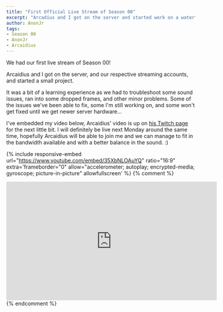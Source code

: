 ```yaml
---
title: "First Official Live Stream of Season 00"
excerpt: "Arcadius and I got on the server and started work on a waterfall in the first live stream of season 00."
author: AnonJr
tags:
- Season 00
- AnonJr
- Arcaidius
---
```


We had our first live stream of Season 00!

Arcaidius and I got on the server, and our respective streaming accounts, and started a small project. 
<!-- more -->
It was a bit of a learning experience as we had to troubleshoot some sound issues, ran into some dropped frames, and other minor problems. Some of the issues we've been able to fix, some I'm still working on, and some won't get fixed until we get newer server hardware&hellip;

I've embedded my video below, Arcaidius' video is up on [his Twitch page](https://www.twitch.tv/arcaidius_) for the next little bit. I will definitely be live next Monday around the same time, hopefully Arcaidius will be able to join me and we can manage to fit in the bandwidth available and with a better balance in the sound. :)

{% include responsive-embed url="https://www.youtube.com/embed/35XbNLOAuYQ" ratio="16:9" extra='frameborder="0" allow="accelerometer; autoplay; encrypted-media; gyroscope; picture-in-picture" allowfullscreen' %}
{% comment %}
<iframe width="560" height="315" src="https://www.youtube.com/embed/35XbNLOAuYQ" frameborder="0" allow="accelerometer; autoplay; encrypted-media; gyroscope; picture-in-picture" allowfullscreen></iframe>
{% endcomment %}